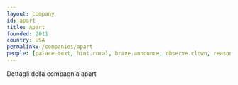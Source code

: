 ```yaml
---
layout: company
id: apart
title: Apart
founded: 2011
country: USA
permalink: /companies/apart
people: [palace.text, hint.rural, brave.announce, observe.clown, reason.leave]
---
```


Dettagli della compagnia apart